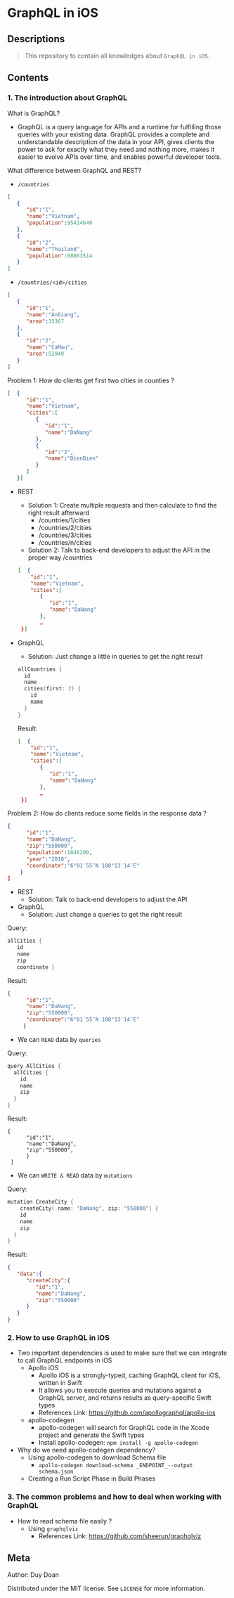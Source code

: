 # GraphQL in iOS

## Descriptions
> This repository to contain all knowledges about ``GraphQL in iOS``.

## Contents
### 1. The introduction about GraphQL
What is GraphQL?
* GraphQL is a query language for APIs and a runtime for fulfilling those queries with your existing data. GraphQL provides a complete and understandable description of the data in your API, gives clients the power to ask for exactly what they need and nothing more, makes it easier to evolve APIs over time, and enables powerful developer tools.

What difference between GraphQL and REST?
* `/countries`

```json
[  
   {  
      "id":"1",
      "name":"Vietnam",
      "population":95414640
   },
   {  
      "id":"2",
      "name":"Thailand",
      "population":68863514
   }
]
```
* `/countries/<id>/cities`

```json
[  
   {  
      "id":"1",
      "name":"AnGiang",
      "area":35367
   },
   {  
      "id":"2",
      "name":"CaMau",
      "area":52949
   }
]
```
Problem 1: How do clients get first two cities in counties ?

```json
[  {  
      "id":"1",
      "name":"Vietnam",
      "cities":[  
         {  
            "id":"1",
            "name":"DaNang"
         },
         {  
            "id":"2",
            "name":"DienBien"
         }
      ]
   }]
```
* REST
    * Solution 1: Create multiple requests and then calculate to find the right result afterward
        * /countries/1/cities
        * /countries/2/cities
        * /countries/3/cities
        * /countries/n/cities
    * Solution 2: Talk to back-end developers to adjust the API in the proper way /countries
  
  ```json
  [  {  
      "id":"1",
      "name":"Vietnam",
      "cities":[  
         {  
            "id":"1",
            "name":"DaNang"
         },
         …
   }]
  ```
* GraphQL
  * Solution: Just change a little in queries to get the right result
  
  ```swift
  allCountries {
    id
    name
    cities(first: 2) {
      id
      name
    }
  }
  ```
  Result:
  
  ```json
  [  {  
      "id":"1",
      "name":"Vietnam",
      "cities":[  
         {  
            "id":"1",
            "name":"DaNang"
         },
         …
   }]
  ```
Problem 2: How do clients reduce some fields in the response data ?

```json
{  
      "id":"1",
      "name":"DaNang",
      "zip":"550000",
      "population":1046200,
      "year":"2018",
      "coordinate":"6°01′55″N 108°13′14″E"
    }
]
```
* REST
  * Solution: Talk to back-end developers to adjust the API
* GraphQL
  * Solution: Just change a queries to get the right result

Query:

```swift
allCities {
   id
   name
   zip
   coordinate }
```
Result:

```json
{  
      "id":"1",
      "name":"DaNang",
      "zip":"550000",
      "coordinate":"6°01′55″N 108°13′14″E"
     }
```
* We can `READ` data by `queries`

Query:

```swift
query AllCities {
  allCities {
    id
    name
    zip
  }
}
```
Result:

```json[
{  
      "id":"1",
      "name":"DaNang",
      "zip":"550000",
      }
 ]
```
* We can `WRITE & READ` data by `mutations`

Query:

```swift
mutation CreateCity {
    createCity( name: "DaNang", zip: "550000") {
    id
    name
    zip
  }
}
```
Result:
```json
{  
   "data":{  
      "createCity":{  
         "id":"1",
         "name":"DaNang",
         "zip":"550000"
      }
   }
}
```
### 2. How to use GraphQL in iOS
* Two important dependencies is used to make sure that we can integrate to call GraphQL endpoints in iOS
    * Apollo iOS
        * Apollo iOS is a strongly-typed, caching GraphQL client for iOS, written in Swift
        * It allows you to execute queries and mutations against a GraphQL server, and returns results as query-specific Swift types
        * References Link: https://github.com/apollographql/apollo-ios
    * apollo-codegen
        * apollo-codegen will search for GraphQL code in the Xcode project and generate the Swift types
        * Install apollo-codegen: `npm install -g apollo-codegen`
* Why do we need apollo-codegen dependency?
    * Using apollo-codegen to download Schema file
        * `apollo-codegen download-schema _ENDPOINT_--output schema.json`
    * Creating a Run Script Phase in Build Phases

### 3. The common problems and how to deal when working with GraphQL
* How to read schema file easily ?
    * Using `graphqlviz`
        * References Link: https://github.com/sheerun/graphqlviz

## Meta
Author: Duy Doan

Distributed under the MIT license. See ``LICENSE`` for more information.